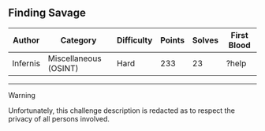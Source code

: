 ## Finding Savage

| Author   | Category              | Difficulty | Points | Solves | First Blood |
| -------- | --------------------- | ---------- | ------ | ------ | ----------- |
| Infernis | Miscellaneous (OSINT) | Hard       | 233    | 23     | ?help       |

---

> [!WARNING]
> Unfortunately, this challenge description is redacted as to respect the privacy of all persons involved.

